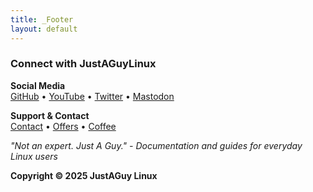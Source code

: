 ```yaml
---
title: _Footer
layout: default
---
```


### Connect with JustAGuyLinux

**Social Media**  
[GitHub](https://github.com/drewgrif) • [YouTube](https://youtube.com/justaguylinux) • [Twitter](https://twitter.com/justaguylinux) • [Mastodon](https://fosstodon.org/@justaguylinux)

**Support & Contact**  
[Contact](contact.html) • [Offers](offers.html) • [Coffee](https://www.buymeacoffee.com/justaguylinux)

*"Not an expert. Just A Guy." - Documentation and guides for everyday Linux users*

**Copyright © 2025 JustAGuy Linux**